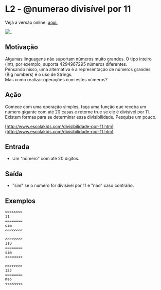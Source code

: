 # L2 - @numerao divisível por 11

Veja a versão online: [aqui.](https://github.com/qxcodefup/arcade/blob/master/base/numerao/Readme.md)

![_](https://raw.githubusercontent.com/qxcodefup/arcade/master/base/numerao/cover.jpg)

## Motivação

Algumas linguagens não suportam números muito grandes. O tipo inteiro (int), por exemplo, suporta 4294967295 números diferentes.  
Pensando nisso, uma alternativa é a representação de números grandes (Big numbers) é o uso de Strings.  
Mas como realizar operações com estes números?

## Ação

Comece com uma operação simples, faça uma função que receba um número gigante com até 20 casas e retorne true se ele é divisível por 11.  
Existem formas para se determinar essa divisibilidade. Pesquise um pouco.

[http://www.escolakids.com/divisibilidade-por-11.htm](http://www.escolakids.com/divisibilidade-por-11.htm)  

## Entrada

* Um "número" com até 20 dígitos.

## Saída

* "sim" se o numero for divisível por 11 e "nao" caso contrário.  

## Exemplos

``` txt
>>>>>>>>
11
========
sim
<<<<<<<<

>>>>>>>>
110
========
sim
<<<<<<<<

>>>>>>>>
123
========
nao
<<<<<<<<
```
